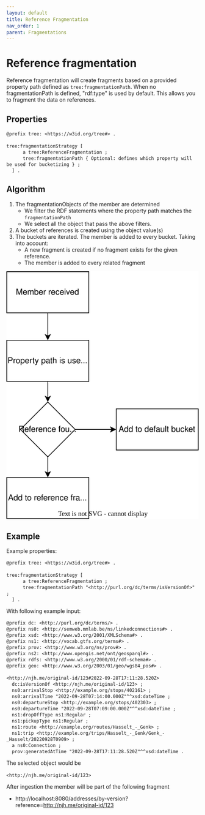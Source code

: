 ```yaml
---
layout: default
title: Reference Fragmentation
nav_order: 1
parent: Fragmentations
---
```


# Reference fragmentation

Reference fragmentation will create fragments based on a provided property path defined as `tree:fragmentationPath`.
When no fragmentationPath is defined, "rdf:type" is used by default.
This allows you to fragment the data on references.

## Properties

  ```ttl
  @prefix tree: <https://w3id.org/tree#> .
  
  tree:fragmentationStrategy [
        a tree:ReferenceFragmentation ;
        tree:fragmentationPath { Optional: defines which property will be used for bucketizing } ;
    ] .
  ```

## Algorithm

1. The fragmentationObjects of the member are determined
   - We filter the RDF statements where the property path matches the `fragmentationPath`
   - We select all the object that pass the above filters.
2. A bucket of references is created using the object value(s)
3. The buckets are iterated. The member is added to every bucket. Taking into account:
   - A new fragment is created if no fragment exists for the given reference.
   - The member is added to every related fragment

![](../../../ldes-fragmentisers/ldes-fragmentisers-reference/content/reference_algorithm.svg)

## Example

Example properties:

  ```ttl
  @prefix tree: <https://w3id.org/tree#> .
  
  tree:fragmentationStrategy [
        a tree:ReferenceFragmentation ;
        tree:fragmentationPath "<http://purl.org/dc/terms/isVersionOf>" ;
    ] .
  ```

With following example input:

```ttl
@prefix dc: <http://purl.org/dc/terms/> .
@prefix ns0: <http://semweb.mmlab.be/ns/linkedconnections#> .
@prefix xsd: <http://www.w3.org/2001/XMLSchema#> .
@prefix ns1: <http://vocab.gtfs.org/terms#> .
@prefix prov: <http://www.w3.org/ns/prov#> .
@prefix ns2: <http://www.opengis.net/ont/geosparql#> .
@prefix rdfs: <http://www.w3.org/2000/01/rdf-schema#> .
@prefix geo: <http://www.w3.org/2003/01/geo/wgs84_pos#> .

<http://njh.me/original-id/123#2022-09-28T17:11:28.520Z>
  dc:isVersionOf <http://njh.me/original-id/123> ;
  ns0:arrivalStop <http://example.org/stops/402161> ;
  ns0:arrivalTime "2022-09-28T07:14:00.000Z"^^xsd:dateTime ;
  ns0:departureStop <http://example.org/stops/402303> ;
  ns0:departureTime "2022-09-28T07:09:00.000Z"^^xsd:dateTime ;
  ns1:dropOffType ns1:Regular ;
  ns1:pickupType ns1:Regular ;
  ns1:route <http://example.org/routes/Hasselt_-_Genk> ;
  ns1:trip <http://example.org/trips/Hasselt_-_Genk/Genk_-_Hasselt/20220928T0909> ;
  a ns0:Connection ;
  prov:generatedAtTime "2022-09-28T17:11:28.520Z"^^xsd:dateTime .
```

The selected object would be

`<http://njh.me/original-id/123>`

After ingestion the member will be part of the following fragment
- http://localhost:8080/addresses/by-version?reference=<http://njh.me/original-id/123>
